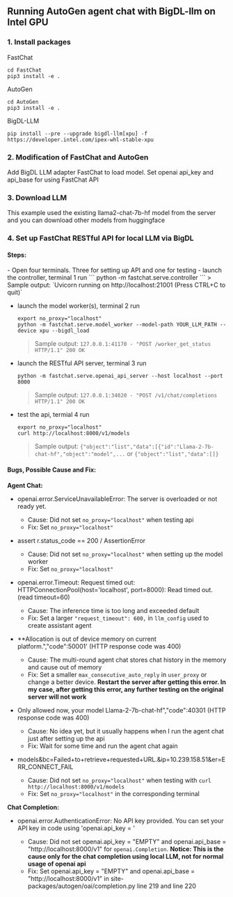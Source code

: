 ## Running AutoGen agent chat with BigDL-llm on Intel GPU
### 1. Install packages

FastChat
```
cd FastChat
pip3 install -e .
```

AutoGen
```
cd AutoGen
pip3 install -e .
```

BigDL-LLM
```
pip install --pre --upgrade bigdl-llm[xpu] -f https://developer.intel.com/ipex-whl-stable-xpu
```

### 2. Modification of FastChat and AutoGen

Add BigDL LLM adapter FastChat to load model. Set openai api_key and api_base for using FastChat API

### 3. Download LLM

This example used the existing llama2-chat-7b-hf model from the server and you can download other models from huggingface

### 4. Set up FastChat RESTful API for local LLM via BigDL

<h4>Steps:</h4>
- Open four terminals. Three for setting up API and one for testing
  - launch the controller, terminal 1 run
      ```
      python -m fastchat.serve.controller
      ```
      > Sample output: `Uvicorn running on http://localhost:21001 (Press CTRL+C to quit)`

  - launch the model worker(s), terminal 2 run 
      ```
      export no_proxy="localhost"
      python -m fastchat.serve.model_worker --model-path YOUR_LLM_PATH --device xpu --bigdl_load
      ```
      > Sample output: `127.0.0.1:41170 - "POST /worker_get_status HTTP/1.1" 200 OK`
  - launch the RESTful API server, terminal 3 run 
      ```
      python -m fastchat.serve.openai_api_server --host localhost --port 8000
      ```
      > Sample output: `127.0.0.1:34020 - "POST /v1/chat/completions HTTP/1.1" 200 OK`

  - test the api, termial 4 run 
    ```
    export no_proxy="localhost"
    curl http://localhost:8000/v1/models
    ```
    > Sample output: `{"object":"list","data":[{"id":"Llama-2-7b-chat-hf","object":"model",...` or `{"object":"list","data":[]}`



<h4>Bugs, Possible Cause and Fix:</h4>

**Agent Chat:**
- openai.error.ServiceUnavailableError: The server is overloaded or not ready yet.
  - Cause: Did not set `no_proxy="localhost"` when testing api
  - Fix: Set `no_proxy="localhost"`

- assert r.status_code == 200 / AssertionError
  - Cause: Did not set `no_proxy="localhost"` when setting up the model worker
  - Fix: Set `no_proxy="localhost"`

- openai.error.Timeout: Request timed out: HTTPConnectionPool(host='localhost', port=8000): Read timed out. (read timeout=60)
  - Cause: The inference time is too long and exceeded default
  - Fix: Set a larger `"request_timeout": 600,` in `llm_config` used to create assistant agent

- **Allocation is out of device memory on current platform.","code":50001' (HTTP response code was 400)
  - Cause: The multi-round agent chat stores chat history in the memory and cause out of memory
  - Fix: Set a smaller `max_consecutive_auto_reply` in `user_proxy` or change a better device. **Restart the server after getting this error. In my case, after getting this error, any further testing on the original server will not work**

- Only  allowed now, your model Llama-2-7b-chat-hf","code":40301 (HTTP response code was 400)
  - Cause: No idea yet, but it usually happens when I run the agent chat just after setting up the api
  - Fix: Wait for some time and run the agent chat again

- models&bc=Failed+to+retrieve+requested+URL.&ip=10.239.158.51&er=ERR_CONNECT_FAIL
  - Cause: Did not set `no_proxy="localhost"` when testing with `curl http://localhost:8000/v1/models`
  - Fix: Set `no_proxy="localhost"` in the corresponding terminal

**Chat Completion:**
- openai.error.AuthenticationError: No API key provided. You can set your API key in code using 'openai.api_key = <API-KEY>'
  - Cause: Did not set openai.api_key = "EMPTY" and openai.api_base = "http://localhost:8000/v1" for `openai.Completion`. **Notice: This is the cause only for the chat completion using local LLM, not for normal usage of openai api**
  - Fix: Set openai.api_key = "EMPTY" and openai.api_base = "http://localhost:8000/v1" in site-packages/autogen/oai/completion.py line 219 and line 220
